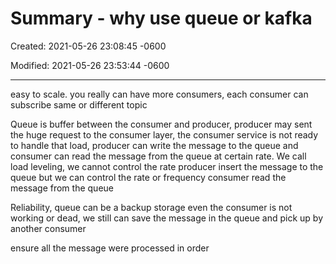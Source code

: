 # Summary - why use queue or kafka 

Created: 2021-05-26 23:08:45 -0600

Modified: 2021-05-26 23:53:44 -0600

---

easy to scale. you really can have more consumers, each consumer can subscribe same or different topic



Queue is buffer between the consumer and producer, producer may sent the huge request to the consumer layer, the consumer service is not ready to handle that load, producer can write the message to the queue and consumer can read the message from the queue at certain rate. We call load leveling, we cannot control the rate producer insert the message to the queue but we can control the rate or frequency consumer read the message from the queue



Reliability, queue can be a backup storage even the consumer is not working or dead, we still can save the message in the queue and pick up by another consumer



ensure all the message were processed in order
